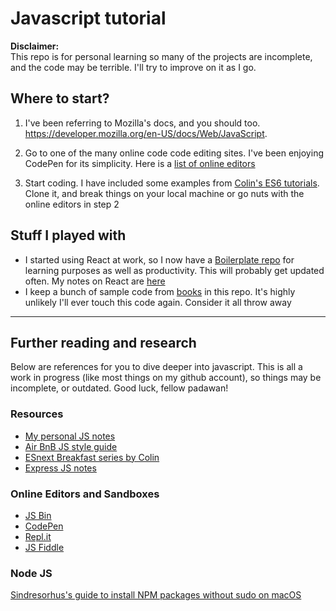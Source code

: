 # Javascript tutorial

**Disclaimer:**  
This repo is for personal learning so many of the projects are incomplete, and the code may be terrible. I'll try to improve on it as I go.

## Where to start?

1. I've been referring to Mozilla's docs, and you should too.  
<https://developer.mozilla.org/en-US/docs/Web/JavaScript>.  

2. Go to one of the many online code code editing sites. I've been enjoying CodePen for its simplicity. Here is a [list of online editors](#online-editors-and-sandboxes)

3. Start coding. I have included some examples from [Colin's ES6 tutorials](https://github.com/ocpineda/esNextBreakfast). Clone it, and break things on your local machine or go nuts with the online editors in step 2

## Stuff I played with

- I started using React at work, so I now have a [Boilerplate repo](https://github.com/ocpineda/react-boilerplates) for learning purposes as well as productivity. This will probably get updated often. My notes on React are [here](https://gitlab.com/oscarneedscoffee/notes/blob/master/software/javascript/react.md)
- I keep a bunch of sample code from [books](books) in this repo. It's highly unlikely I'll ever touch this code again. Consider it all throw away

---

## Further reading and research

Below are references for you to dive deeper into javascript. This is all a work in progress (like most things on my github account), so things may be incomplete, or outdated. Good luck, fellow padawan!

### Resources

- [My personal JS notes](https://gitlab.com/oscarneedscoffee/notes/blob/master/software/javascript/javascript.md)
- [Air BnB JS style guide](https://github.com/airbnb/javascript)
- [ESnext Breakfast series by Colin](https://github.com/ocpineda/esNextBreakfast)
- [Express JS notes](https://gitlab.com/oscarneedscoffee/notes/blob/master/software/javascript/express-js.md)

### Online Editors and Sandboxes

- [JS Bin](https://jsbin.com)
- [CodePen](https://codepen.io)
- [Repl.it](https://repl.it)
- [JS Fiddle](https://jsfiddle.net)

### Node JS
[Sindresorhus's guide to install NPM packages without sudo on macOS](https://github.com/sindresorhus/guides/blob/master/npm-global-without-sudo.md)
